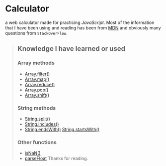 # Calculator
a web calculator made for practicing *JavaScript*.
Most of the information that I have been using and reading has been from [MDN](https://developer.mozilla.org/es/docs/Learn/JavaScript) and obviously many questions from `StackOverFlow`.

>## Knowledge I have learned or used
>### Array methods
>* [Array.filter()](https://developer.mozilla.org/es/docs/Web/JavaScript/Reference/Global_Objects/Array/filter)
>* [Array.map()](https://developer.mozilla.org/es/docs/Web/JavaScript/Reference/Global_Objects/Array/map)
>* [Array.reduce()](https://developer.mozilla.org/es/docs/Web/JavaScript/Reference/Global_Objects/Array/Reduce)
>* [Array.pop()](https://developer.mozilla.org/es/docs/Web/JavaScript/Reference/Global_Objects/Array/pop)
>* [Array.shift()](https://developer.mozilla.org/es/docs/Web/JavaScript/Reference/Global_Objects/Array/shift)
>### String methods
>* [String.split()](https://developer.mozilla.org/es/docs/Web/JavaScript/Reference/Global_Objects/String/split)
>* [String.includes()](https://developer.mozilla.org/es/docs/Web/JavaScript/Reference/Global_Objects/String/includes)
>* [String.endsWith()](https://developer.mozilla.org/es/docs/Web/JavaScript/Reference/Global_Objects/String/endsWith)
>[String.startsWith()](https://developer.mozilla.org/es/docs/Web/JavaScript/Reference/Global_Objects/String/startsWith)
>### Other functions
>* [isNaN()](https://developer.mozilla.org/es/docs/Web/JavaScript/Reference/Global_Objects/isNaN)
>* [parseFloat](https://developer.mozilla.org/es/docs/Web/JavaScript/Reference/Global_Objects/parseFloat)
Thanks for reading.
